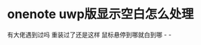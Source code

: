 # onenote uwp版显示空白怎么处理


有大佬遇到过吗 重装过了还是这样 鼠标悬停到哪就白到哪 - -<br />
 <img id="aimg_pIN33" onclick="zoom(this, this.src, 0, 0, 0)" class="zoom" src="https://s1.ax1x.com/2020/10/24/BZCEss.png" onmouseover="img_onmouseoverfunc(this)" onload="thumbImg(this)" border="0" alt="" />
